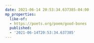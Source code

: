 ```yaml
---
date: 2021-06-14 20:53:34.637385-04:00
mp_properties:
  like-of:
  - https://poets.org/poem/good-bones
  published:
  - '2021-06-14T20:53:34.637385'
---
```


